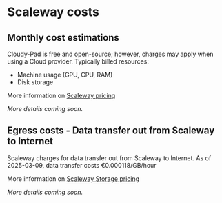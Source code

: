 # Scaleway costs

## Monthly cost estimations

Cloudy-Pad is free and open-source; however, charges may apply when using a Cloud provider. Typically billed resources:
- Machine usage (GPU, CPU, RAM)
- Disk storage

More information on [Scaleway pricing](https://www.scaleway.com/en/pricing/)

_More details coming soon._

## Egress costs - Data transfer out from Scaleway to Internet

Scaleway charges for data transfer out from Scaleway to Internet. As of 2025-03-09, data transfer costs €0.000118/GB/hour

More information on [Scaleway Storage pricing](https://www.scaleway.com/en/pricing/storage/)

_More details coming soon._